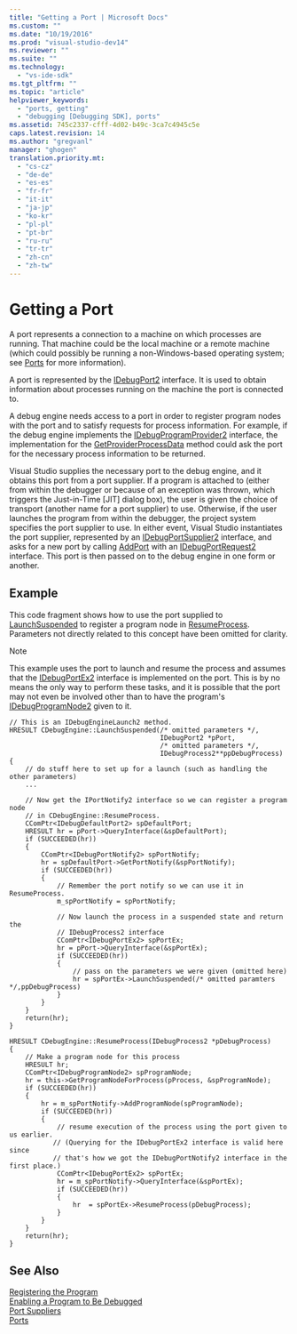 ```yaml
---
title: "Getting a Port | Microsoft Docs"
ms.custom: ""
ms.date: "10/19/2016"
ms.prod: "visual-studio-dev14"
ms.reviewer: ""
ms.suite: ""
ms.technology: 
  - "vs-ide-sdk"
ms.tgt_pltfrm: ""
ms.topic: "article"
helpviewer_keywords: 
  - "ports, getting"
  - "debugging [Debugging SDK], ports"
ms.assetid: 745c2337-cfff-4d02-b49c-3ca7c4945c5e
caps.latest.revision: 14
ms.author: "gregvanl"
manager: "ghogen"
translation.priority.mt: 
  - "cs-cz"
  - "de-de"
  - "es-es"
  - "fr-fr"
  - "it-it"
  - "ja-jp"
  - "ko-kr"
  - "pl-pl"
  - "pt-br"
  - "ru-ru"
  - "tr-tr"
  - "zh-cn"
  - "zh-tw"
---
```

# Getting a Port
A port represents a connection to a machine on which processes are running. That machine could be the local machine or a remote machine (which could possibly be running a non-Windows-based operating system; see [Ports](../extensibility-debugger/ports.md) for more information).  
  
 A port is represented by the [IDebugPort2](../extensibility-debugger-reference/idebugport2.md) interface. It is used to obtain information about processes running on the machine the port is connected to.  
  
 A debug engine needs access to a port in order to register program nodes with the port and to satisfy requests for process information. For example, if the debug engine implements the [IDebugProgramProvider2](../extensibility-debugger-reference/idebugprogramprovider2.md) interface, the implementation for the [GetProviderProcessData](../extensibility-debugger-reference/idebugprogramprovider2--getproviderprocessdata.md) method could ask the port for the necessary process information to be returned.  
  
 Visual Studio supplies the necessary port to the debug engine, and it obtains this port from a port supplier. If a program is attached to (either from within the debugger or because of an exception was thrown, which triggers the Just-in-Time [JIT] dialog box), the user is given the choice of transport (another name for a port supplier) to use. Otherwise, if the user launches the program from within the debugger, the project system specifies the port supplier to use. In either event, Visual Studio instantiates the port supplier, represented by an [IDebugPortSupplier2](../extensibility-debugger-reference/idebugportsupplier2.md) interface, and asks for a new port by calling [AddPort](../extensibility-debugger-reference/idebugportsupplier2--addport.md) with an [IDebugPortRequest2](../extensibility-debugger-reference/idebugportrequest2.md) interface. This port is then passed on to the debug engine in one form or another.  
  
## Example  
 This code fragment shows how to use the port supplied to [LaunchSuspended](../extensibility-debugger-reference/idebugenginelaunch2--launchsuspended.md) to register a program node in [ResumeProcess](../extensibility-debugger-reference/idebugenginelaunch2--resumeprocess.md). Parameters not directly related to this concept have been omitted for clarity.  
  
> [!NOTE]
>  This example uses the port to launch and resume the process and assumes that the [IDebugPortEx2](../extensibility-debugger-reference/idebugportex2.md) interface is implemented on the port. This is by no means the only way to perform these tasks, and it is possible that the port may not even be involved other than to have the program's [IDebugProgramNode2](../extensibility-debugger-reference/idebugprogramnode2.md) given to it.  
  
```cpp#  
// This is an IDebugEngineLaunch2 method.  
HRESULT CDebugEngine::LaunchSuspended(/* omitted parameters */,  
                                      IDebugPort2 *pPort,  
                                      /* omitted parameters */,  
                                      IDebugProcess2**ppDebugProcess)  
{  
    // do stuff here to set up for a launch (such as handling the other parameters)  
    ...  
  
    // Now get the IPortNotify2 interface so we can register a program node  
    // in CDebugEngine::ResumeProcess.  
    CComPtr<IDebugDefaultPort2> spDefaultPort;  
    HRESULT hr = pPort->QueryInterface(&spDefaultPort);  
    if (SUCCEEDED(hr))  
    {  
        CComPtr<IDebugPortNotify2> spPortNotify;  
        hr = spDefaultPort->GetPortNotify(&spPortNotify);  
        if (SUCCEEDED(hr))  
        {  
            // Remember the port notify so we can use it in ResumeProcess.  
            m_spPortNotify = spPortNotify;  
  
            // Now launch the process in a suspended state and return the  
            // IDebugProcess2 interface  
            CComPtr<IDebugPortEx2> spPortEx;  
            hr = pPort->QueryInterface(&spPortEx);  
            if (SUCCEEDED(hr))  
            {  
                // pass on the parameters we were given (omitted here)  
                hr = spPortEx->LaunchSuspended(/* omitted paramters */,ppDebugProcess)  
            }  
        }  
    }  
    return(hr);  
}  
  
HRESULT CDebugEngine::ResumeProcess(IDebugProcess2 *pDebugProcess)  
{  
    // Make a program node for this process  
    HRESULT hr;  
    CComPtr<IDebugProgramNode2> spProgramNode;  
    hr = this->GetProgramNodeForProcess(pProcess, &spProgramNode);  
    if (SUCCEEDED(hr))  
    {  
        hr = m_spPortNotify->AddProgramNode(spProgramNode);  
        if (SUCCEEDED(hr))  
        {  
            // resume execution of the process using the port given to us earlier.  
           // (Querying for the IDebugPortEx2 interface is valid here since  
           // that's how we got the IDebugPortNotify2 interface in the first place.)  
            CComPtr<IDebugPortEx2> spPortEx;  
            hr = m_spPortNotify->QueryInterface(&spPortEx);  
            if (SUCCEEDED(hr))  
            {  
                hr  = spPortEx->ResumeProcess(pDebugProcess);  
            }  
        }  
    }  
    return(hr);  
}  
```  
  
## See Also  
 [Registering the Program](../extensibility-debugger/registering-the-program.md)   
 [Enabling a Program to Be Debugged](../extensibility-debugger/enabling-a-program-to-be-debugged.md)   
 [Port Suppliers](../extensibility-debugger/port-suppliers.md)   
 [Ports](../extensibility-debugger/ports.md)